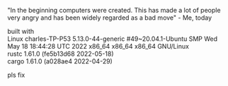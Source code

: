 
"In the beginning computers were created. This has made a lot of people very angry and has been widely regarded as a bad move" - Me, today  

built with  
Linux charles-TP-P53 5.13.0-44-generic #49~20.04.1-Ubuntu SMP Wed May 18 18:44:28 UTC 2022 x86_64 x86_64 x86_64 GNU/Linux  
rustc 1.61.0 (fe5b13d68 2022-05-18)  
cargo 1.61.0 (a028ae4 2022-04-29)  

pls fix 
